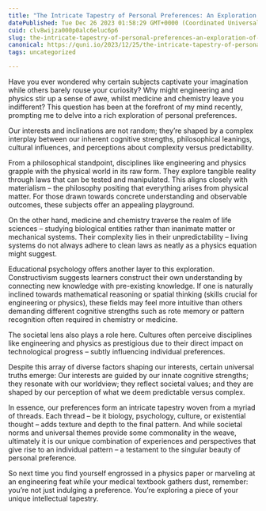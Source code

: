 ```yaml
---
title: "The Intricate Tapestry of Personal Preferences: An Exploration of Scientific Interests"
datePublished: Tue Dec 26 2023 01:58:29 GMT+0000 (Coordinated Universal Time)
cuid: clv8wijza000p0alc6eluc6p6
slug: the-intricate-tapestry-of-personal-preferences-an-exploration-of-scientific-interests
canonical: https://quni.io/2023/12/25/the-intricate-tapestry-of-personal-preferences-an-exploration-of-scientific-interests/
tags: uncategorized

---
```


Have you ever wondered why certain subjects captivate your imagination while others barely rouse your curiosity? Why might engineering and physics stir up a sense of awe, whilst medicine and chemistry leave you indifferent? This question has been at the forefront of my mind recently, prompting me to delve into a rich exploration of personal preferences.

Our interests and inclinations are not random; they’re shaped by a complex interplay between our inherent cognitive strengths, philosophical leanings, cultural influences, and perceptions about complexity versus predictability.

From a philosophical standpoint, disciplines like engineering and physics grapple with the physical world in its raw form. They explore tangible reality through laws that can be tested and manipulated. This aligns closely with materialism – the philosophy positing that everything arises from physical matter. For those drawn towards concrete understanding and observable outcomes, these subjects offer an appealing playground.

On the other hand, medicine and chemistry traverse the realm of life sciences – studying biological entities rather than inanimate matter or mechanical systems. Their complexity lies in their unpredictability – living systems do not always adhere to clean laws as neatly as a physics equation might suggest.

Educational psychology offers another layer to this exploration. Constructivism suggests learners construct their own understanding by connecting new knowledge with pre-existing knowledge. If one is naturally inclined towards mathematical reasoning or spatial thinking (skills crucial for engineering or physics), these fields may feel more intuitive than others demanding different cognitive strengths such as rote memory or pattern recognition often required in chemistry or medicine.

The societal lens also plays a role here. Cultures often perceive disciplines like engineering and physics as prestigious due to their direct impact on technological progress – subtly influencing individual preferences.

Despite this array of diverse factors shaping our interests, certain universal truths emerge: Our interests are guided by our innate cognitive strengths; they resonate with our worldview; they reflect societal values; and they are shaped by our perception of what we deem predictable versus complex.

In essence, our preferences form an intricate tapestry woven from a myriad of threads. Each thread – be it biology, psychology, culture, or existential thought – adds texture and depth to the final pattern. And while societal norms and universal themes provide some commonality in the weave, ultimately it is our unique combination of experiences and perspectives that give rise to an individual pattern – a testament to the singular beauty of personal preference.

So next time you find yourself engrossed in a physics paper or marveling at an engineering feat while your medical textbook gathers dust, remember: you’re not just indulging a preference. You’re exploring a piece of your unique intellectual tapestry.